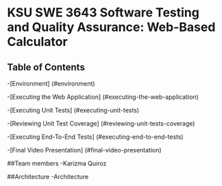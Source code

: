 # KSU SWE 3643 Software Testing and Quality Assurance: Web-Based Calculator


## Table of Contents

-[Environment] (#environment)

-[Executing the Web Application] (#executing-the-web-application)

-[Executing Unit Tests] (#executing-unit-tests)

-[Reviewing Unit Test Coverage] (#reviewing-unit-tests-coverage)

-[Executing End-To-End Tests] (#executing-end-to-end-tests)

-[Final Video Presentation] (#final-video-presentation)

##Team members 
-Karizma Quiroz

##Architecture
-Architecture